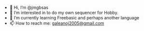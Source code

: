 - 👋 Hi, I’m @jmgbsas
- 👀 I’m interested in to do my own sequencer for Hobby.
- 🌱 I’m currently learning Freebasic and perhaps another language
- 📫 How to reach me: galeanoj2005@gmail.com 

<!---
jmgbsas/jmgbsas is a ✨ special ✨ repository because its `README.md` (this file) appears on your GitHub profile.
You can click the Preview link to take a look at your changes.
--->

